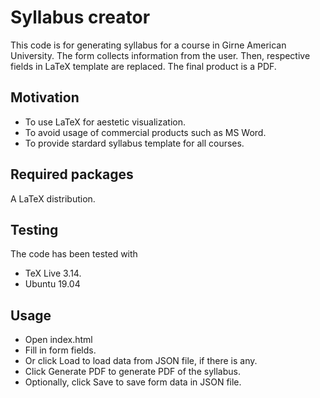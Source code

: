 # Syllabus creator

This code is for generating syllabus for a course in Girne American University. The form collects information from the user. Then, respective fields in LaTeX template are replaced. The final product is a PDF.

## Motivation

* To use LaTeX for aestetic visualization.
* To avoid usage of commercial products such as MS Word.
* To provide stardard syllabus template for all courses.

## Required packages

A LaTeX distribution.

## Testing

The code has been tested with

* TeX Live 3.14.
* Ubuntu 19.04

## Usage

* Open index.html
* Fill in form fields.
* Or click Load to load data from JSON file, if there is any. 
* Click Generate PDF to generate PDF of the syllabus.
* Optionally, click Save to save form data in JSON file.
